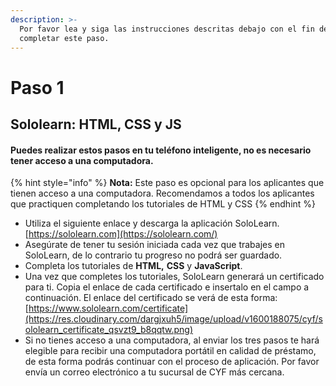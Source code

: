 ```yaml
---
description: >-
  Por favor lea y siga las instrucciones descritas debajo con el fin de
  completar este paso.
---
```


# Paso 1

## **Sololearn: HTML, CSS y JS**

#### Puedes realizar estos pasos en tu teléfono inteligente, no es necesario tener acceso a una computadora.

{% hint style="info" %}
**Nota:** Este paso es opcional para los aplicantes que tienen acceso a una computadora. Recomendamos a todos los aplicantes que practiquen completando los tutoriales de HTML y CSS
{% endhint %}

* Utiliza el siguiente enlace y descarga la aplicación SoloLearn. [https://sololearn.com](https://sololearn.com/)
* Asegúrate de tener tu sesión iniciada cada vez que trabajes en SoloLearn, de lo contrario tu progreso no podrá ser guardado.
* Completa los tutoriales de **HTML,** **CSS** y **JavaScript**.
* Una vez que completes los tutoriales, SoloLearn generará un certificado para ti. Copia el enlace de cada certificado e insertalo en el campo a continuación. El enlace del certificado se verá de esta forma: [https://www.sololearn.com/certificate](https://res.cloudinary.com/dargjxuh5/image/upload/v1600188075/cyf/sololearn_certificate_qsvzt9_b8qqtw.png)
* Si no tienes acceso a una computadora, al enviar los tres pasos te hará elegible para recibir una computadora portátil en calidad de préstamo, de esta forma podrás continuar con el proceso de aplicación. Por favor envía un correo electrónico a tu sucursal de CYF más cercana.



